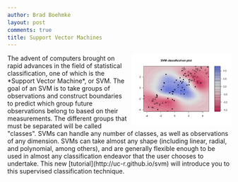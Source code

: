 ```yaml
---
author: Brad Boehmke
layout: post
comments: true
title: Support Vector Machines
---
```


<img src="/public/images/analytics/svm/unnamed-chunk-13-1.png"  style="float:right; margin: 0px -5px 0px 10px; width: 45%; height: 45%;" />
The advent of computers brought on rapid advances in the field of statistical classification, one of which is the *Support Vector Machine*, or SVM. The goal of an SVM is to take groups of observations and construct boundaries to predict which group future observations belong to based on their measurements. The different groups that must be separated will be called "classes". SVMs can handle any number of classes, as well as observations of any dimension. SVMs can take almost any shape (including linear, radial, and polynomial, among others), and are generally flexible enough to be used in almost any classification endeavor that the user chooses to undertake.  This new [tutorial](http://uc-r.github.io/svm) will introduce you to this supervised classification technique.

